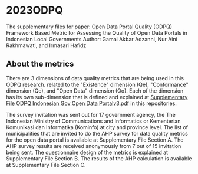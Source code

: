 # 2023ODPQ
The supplementary files for paper: Open Data Portal Quality (ODPQ) Framework Based Metric for Assessing the Quality of Open Data Portals in Indonesian Local Governments
Author: Gamal Akbar Adzanni, Nur Aini Rakhmawati, and Irmasari Hafidz

## About the metrics
There are 3 dimensions of data quality metrics that are being used in this ODPQ research. related to the "Existence" dimension (Qe), "Conformance" dimension (Qc), and "Open Data" dimension (Qo). Each of the dimension has its own sub-dimension that is defined and explained at [Supplementary File ODPQ Indonesian Gov Open Data Portalv3.pdf](https://github.com/irhafidz/2023ODPQ/blob/main/Supplementary%20File%20ODPQ%20Indonesian%20Gov%20Open%20Data%20Portalv3.pdf) in this repositories.

The survey invitation was sent out for 17 government agency, the The Indonesian Ministry of Communications and Informatics or Kementerian Komunikasi dan Informatika (Kominfo) at city and province level. The list of municipalities that are invited to do the AHP survey for data quality metrics for the open data portal is available at Supplementary File Section A. The AHP survey results are received anonymously from 7 out of 15 invitation being sent. The questionnaire design of the metrics is explained at Supplementary File Section B. The results of the AHP calculation is available at Supplementary File Section C.
